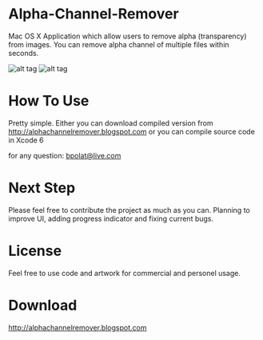 Alpha-Channel-Remover
=====================

Mac OS X Application which allow users to remove alpha (transparency) from images. You can remove alpha channel of multiple files within seconds.

 ![alt tag](https://github.com/bpolat/Alpha-Channel-Remover/blob/master/Alpha%20Channel%20Remover/title.png)
 ![alt tag](https://github.com/bpolat/Alpha-Channel-Remover/blob/master/Alpha%20Channel%20Remover/alpha%20channel%20remover.gif)



How To Use 
=================

Pretty simple. Either you can download compiled version from http://alphachannelremover.blogspot.com  or you can compile source code in Xcode 6


for any question:  bpolat@live.com


Next Step
================
Please feel free to contribute the project as much as you can. Planning to improve UI, adding progress indicator and fixing current bugs.


License
==================

Feel free to use code and artwork for commercial and personel usage.  


Download
===================

http://alphachannelremover.blogspot.com


